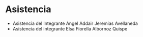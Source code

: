 # Asistencia
- Asistencia del Integrante Angel Addair Jeremias Avellaneda
- Asistencia del integrante Elsa Fiorella Albornoz Quispe
